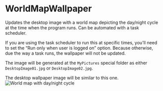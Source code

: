 # WorldMapWallpaper
Updates the desktop image with a world map depicting the day/night cycle at the time when the program runs. 
Can be automated with a task scheduler.

If you are using the task scheduler to run this at specific times, 
you'll need to set the “Run only when user is logged on” option.
Because otherwise, due the way a task runs, the wallpaper will 
not be updated.

The image will be generated at the ```MyPictures``` special folder as either ```DesktopImage01.jpg``` or ```DesktopImage02.jpg```.

The desktop wallpaper image will be similar to this one.
![World map with day/night cycle](https://paulstsmith.github.io/images/worldTimeMap.jpg)
